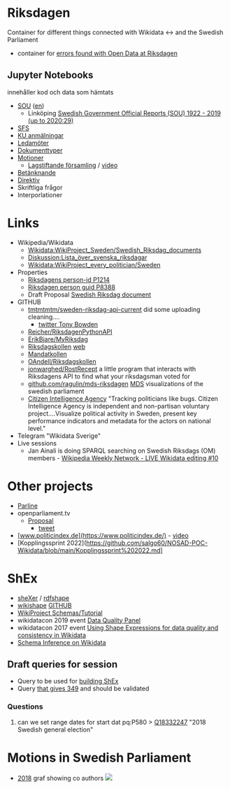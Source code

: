 # Riksdagen
Container for different things connected with Wikidata <-> and the Swedish Parliament
* container for [errors found with Open Data at Riksdagen](https://github.com/salgo60/Wikidata_riksdagen-corpus/issues/50#issuecomment-1264662050)
## Jupyter Notebooks
innehåller kod och data som hämtats
* [SOU](https://github.com/salgo60/open-data-examples/blob/master/Riksdagens%20dokument%20SOU.ipynb) ([en](https://github.com/salgo60/open-data-examples/blob/master/Riksdagens%20dokument%20Motioner-en.ipynb))
  * Linköping [Swedish Government Official Reports (SOU) 1922 - 2019 (up to 2020:29)](https://ep.liu.se/databases/sou/)
* [SFS](https://github.com/salgo60/open-data-examples/blob/master/Riksdagens%20dokument%20SFS.ipynb)
* [KU anmälningar](https://github.com/salgo60/open-data-examples/blob/master/Riksdagens%20dokument%20KU-anm%C3%A4lningar.ipynb)
* [Ledamöter](https://github.com/salgo60/open-data-examples/blob/master/Riksdagens%20ledam%C3%B6ter.ipynb)
* [Dokumenttyper](https://github.com/salgo60/open-data-examples/blob/master/Riksdagens%20dokumenttyper.ipynb)
* [Motioner](https://github.com/salgo60/open-data-examples/blob/master/Riksdagens%20dokument%20Motioner.ipynb)
   * [Lagstiftande församling](https://github.com/salgo60/open-data-examples/blob/master/Riksdagens%20dokument%20Motioner-python.ipynb) / [video](https://www.youtube.com/watch?v=L3_VCtSMrfc)
* [Betänknande](https://github.com/salgo60/open-data-examples/blob/master/Riksdagens%20dokument%20Kommitt%C3%A9direktiv.ipynb)
* [Direktiv](https://github.com/salgo60/open-data-examples/blob/master/Riksdagens%20dokument%20Kommitt%C3%A9direktiv.ipynb)
* Skriftliga frågor 
* Interporlationer
# Links
* Wikipedia/Wikidata
  * [Wikidata:WikiProject_Sweden/Swedish_Riksdag_documents](https://www.wikidata.org/wiki/Wikidata:WikiProject_Sweden/Swedish_Riksdag_documents)
  * [Diskussion:Lista_över_svenska_riksdagar](https://sv.wikipedia.org/wiki/Diskussion:Lista_%C3%B6ver_svenska_riksdagar)
  * [Wikidata:WikiProject_every_politician/Sweden](https://www.wikidata.org/wiki/Wikidata:WikiProject_every_politician/Sweden)
* Properties
  * [Riksdagens person-id P1214](https://www.wikidata.org/wiki/Property:P1214)
  * [Riksdagen person guid P8388](https://www.wikidata.org/wiki/Property:P8388)
  * Draft Proposal [Swedish Riksdag document](https://www.wikidata.org/wiki/Wikidata:Property_proposal/Swedish_Riksdag_document)
* GITHUB
  * [tmtmtmtm/sweden-riksdag-api-current](https://github.com/tmtmtmtm/sweden-riksdag-api-current) did some uploading cleaning....
     * [twitter Tony Bowden](https://twitter.com/tmtm)
  * [Reicher/RiksdagenPythonAPI](https://github.com/Reicher/RiksdagenPythonAPI)
  * [ErikBjare/MyRiksdag](https://github.com/ErikBjare/MyRiksdag)
  * [Riksdagskollen](https://github.com/axelca/riksdagskollen) [web](https://rikskoll.netlify.app/)
  * [Mandatkollen](https://github.com/Iteam1337/mandatkollen)
  * [OAndell/Riksdagskollen](https://github.com/OAndell/Riksdagskollen) 
  * [jonwarghed/RostRecept](https://github.com/jonwarghed/RostRecept) a little program that interacts with Riksdagens API to find what your riksdagsman voted for
  * [github.com/ragulin/mds-riksdagen](https://github.com/ragulin/mds-riksdagen) [MDS](https://en.wikipedia.org/wiki/Multidimensional_scaling) visualizations of the swedish parliament
  * [Citizen Intelligence Agency](https://github.com/Hack23/cia) "Tracking politicians like bugs. Citizen Intelligence Agency is independent and non-partisan voluntary project....Visualize political activity in Sweden, present key performance indicators and metadata for the actors on national level."
* Telegram "Wikidata Sverige"
* Live sessions
  * Jan Ainali is doing SPARQL searching on Swedish Riksdags (OM) members - [Wikipedia Weekly Network - LIVE Wikidata editing #10](https://www.youtube.com/watch?v=q2iTKemFrq4)
# Other projects 
* [Parline](https://data.ipu.org/)
* openparliament.tv
  * [Proposal](https://openparliament.tv/proposal)
    * [tweet](https://twitter.com/OpenHypervideo/status/1270285255107399685)
* [www.politicindex.de](https://www.politicindex.de/) - [video](https://www.youtube.com/watch?v=OzwCqMdXHjs&feature=youtu.be)
* [Kopplingssprint 2022](https://github.com/salgo60/NOSAD-POC-Wikidata/blob/main/Kopplingssprint%202022.md]

# ShEx
<a name="ShEx"></a>
* [sheXer](http://shexer.weso.es/) / [rdfshape](http://rdfshape.weso.es) 
 * [wikishape](http://wikishape.weso.es/) [GITHUB](https://github.com/weso/wikishape/issues)
* [WikiProject Schemas/Tutorial](https://www.wikidata.org/wiki/Wikidata:WikiProject_Schemas/Tutorial)
* wikidatacon  2019  event [Data Quality Panel](https://media.ccc.de/v/wikidatacon2019-9-data_quality_panel#t=2874)
* wikidatacon  2017  event [Using Shape Expressions for data quality and consistency in Wikidata](https://media.ccc.de/v/wikidatacon2017-10032-using_shape_expressions_for_data_quality_and_consistency_in_wikidata)
* [Schema Inference on Wikidata](https://www.wikidata.org/wiki/Q57385555)
## Draft queries for session
* Query to be used for [building ShEx](https://w.wiki/W56)
* Query [that gives 349](https://w.wiki/W54) and should be validated
### Questions
1. can we set range dates for start dat pq:P580 > [Q18332247](https://www.wikidata.org/wiki/Q18332247) "2018 Swedish general election"

# Motions in Swedish Parliament

* [2018](https://w.wiki/YF7) graf showing co authors
![](https://pbs.twimg.com/media/EeJq672XgAowFM9?format=png&name=4096x4096)


